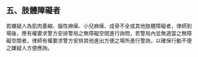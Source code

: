 ## 五、肢體障礙者

若嫌疑人為肌肉萎縮、腦性麻痺、小兒麻痺、成骨不全或其他肢體障礙者，律師到場後，應有權要求警方安排警局之無障礙空間進行詢問，若警局內並無適當之無障礙空間者，律師有權要求警方安排其他進出方便之場所進行警詢，以確保行動不便之嫌疑人方便應詢。